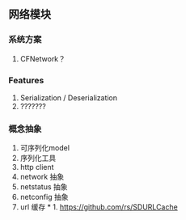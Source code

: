 ## 网络模块


### 系统方案

  1. CFNetwork？

### Features

  1. Serialization / Deserialization
  2. ???????

### 概念抽象

  1. 可序列化model
  2. 序列化工具
  3. http client
  4. network 抽象
  5. netstatus 抽象
  6. netconfig 抽象
  7. url 缓存
    *     1. https://github.com/rs/SDURLCache

